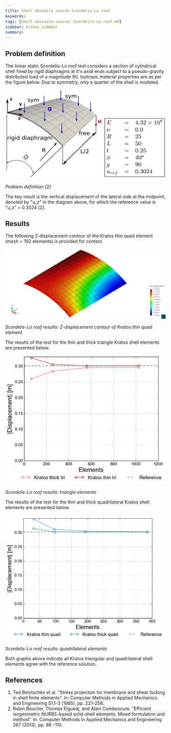```yaml
---
title: Shell obstacle course Scordelis Lo roof
keywords: 
tags: [Shell-obstacle-course:-Scordelis-Lo-roof.md]
sidebar: kratos_sidebar
summary: 
---
```


## Problem definition
The linear static Scordelis-Lo roof test considers a section of cylindrical shell fixed by rigid diaphragms at it's axial ends subject to a pseudo-gravity distributed load of a magnitude 90. Isotropic material properties are as per the figure below. Due to symmetry, only a quarter of the shell is modeled. 

<img src="https://github.com/KratosMultiphysics/Documentation/blob/master/Wiki_files/Application_cases/Shell_obstacle_course_scordelis_lo_roof/scordelis_lo_problem_setup.PNG" width="600">

_Problem definition [2]_

The key result is the vertical displacement of the lateral side at the midpoint, denoted by "u_z" in the diagram above, for which the reference value is "u_z" = 0.3024 [2].

## Results
The following Z-displacement contour of the Kratos thin quad element (mesh = 192 elements) is provided for context.

![Scordelis Lo displacement contour.](https://github.com/KratosMultiphysics/Documentation/blob/master/Wiki_files/Application_cases/Shell_obstacle_course_scordelis_lo_roof/scordelis_lo_contour.png)

_Scordelis-Lo roof results: Z-displacement contour of Kratos thin quad element_

The results of the test for the thin and thick triangle Kratos shell elements are presented below.

<img src="https://github.com/KratosMultiphysics/Documentation/blob/master/Wiki_files/Application_cases/Shell_obstacle_course_scordelis_lo_roof/scordelis_structured_tri_results_kratos.png" width="600">

_Scordelis-Lo roof results: triangle elements_

The results of the test for the thin and thick quadrilateral Kratos shell elements are presented below.

<img src="https://github.com/KratosMultiphysics/Documentation/blob/master/Wiki_files/Application_cases/Shell_obstacle_course_scordelis_lo_roof/scordelis_structured_quad_results_kratos.png" width="600">

_Scordelis-Lo roof results: quadrilateral elements_

Both graphs above indicate all Kratos triangular and quadrilateral shell elements agree with the reference solution. 

## References
1. Ted Belytschko et al. “Stress projection for membrane and shear locking in shell finite elements”. In: Computer Methods in Applied Mechanics and Engineering 51.1-3 (1985), pp. 221–258.
2. Robin Bouclier, Thomas Elguedj, and Alain Combescure. “Efficient isogeometric NURBS-based solid-shell elements: Mixed formulation and method”. In: Computer Methods in Applied Mechanics and Engineering 267 (2013), pp. 86 –110.